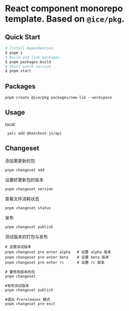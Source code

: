 # React component monorepo template. Based on `@ice/pkg`.

## Quick Start

```bash
# Install Dependencies.
$ pnpm i 
# Build and link packages.
$ pnpm packages:build
# Start watch service
$ pnpm start
```

## Packages

```shell
pnpm create @ice/pkg packages/new-lib --workspace
```

## Usage

local:
```
 yalc add @knockout-js/api
```

## Changeset

添加需更新的包
```
pnpm changeset add
```

设置好更新包的版本
```
pnpm changeset version
```

查看文件消耗状态
```
pnpm changeset status
```

发布
```
pnpm changeset publish
```

测试版本的打包与发布
```
# 设置测试版本
pnpm changeset pre enter alpha   # 设置 alpha 版本
pnpm changeset pre enter beta    # 设置 beta 版本
pnpm changeset pre enter rc      # 设置 rc 版本

# 要修改版本的包
pnpm changeset

#发布测试版本
pnpm changeset publish

#退出 Prereleases 模式
pnpm changeset pre exit
```
